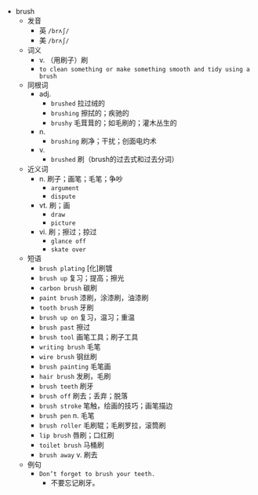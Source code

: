 - brush
  - 发音
    - 英 `/brʌʃ/`
    - 美 `/brʌʃ/`
  - 词义
    - v. （用刷子）刷
    - `to clean something or make something smooth and tidy using a brush`
  - 同根词
    - adj.
      - `brushed` 拉过绒的
      - `brushing` 擦拭的；疾驰的
      - `brushy` 毛茸茸的；如毛刷的；灌木丛生的
    - n.
      - `brushing` 刷净；干扰；创面电灼术
    - v.
      - `brushed` 刷（brush的过去式和过去分词）
  - 近义词
    - n. 刷子；画笔；毛笔；争吵
      - `argument`
      - `dispute`
    - vt. 刷；画
      - `draw`
      - `picture`
    - vi. 刷；擦过；掠过
      - `glance off`
      - `skate over`
  - 短语
    - `brush plating` [化]刷镀 
    - `brush up` 复习；提高；擦光 
    - `carbon brush` 碳刷 
    - `paint brush` 漆刷，涂漆刷，油漆刷 
    - `tooth brush` 牙刷 
    - `brush up on` 复习，温习；重温 
    - `brush past` 擦过 
    - `brush tool` 画笔工具；刷子工具 
    - `writing brush` 毛笔 
    - `wire brush` 钢丝刷 
    - `brush painting` 毛笔画 
    - `hair brush` 发刷，毛刷 
    - `brush teeth` 刷牙 
    - `brush off` 刷去；丢弃；脱落 
    - `brush stroke` 笔触，绘画的技巧；画笔描边 
    - `brush pen` n. 毛笔 
    - `brush roller` 毛刷辊；毛刷罗拉，滚筒刷 
    - `lip brush` 唇刷；口红刷 
    - `toilet brush` 马桶刷 
    - `brush away` v. 刷去 
  - 例句
    - `Don’t forget to brush your teeth.`
      - 不要忘记刷牙。

